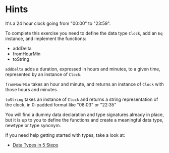 # Hints

It's a 24 hour clock going from "00:00" to "23:59".

To complete this exercise you need to define the data type `Clock`,
add an `Eq` instance, and implement the functions:

- addDelta
- fromHourMin
- toString

`addDelta` adds a duration, expressed in hours and minutes, to a given time,
represented by an instance of `Clock`.

`fromHourMin` takes an hour and minute, and returns an instance of `Clock` with 
those hours and minutes.

`toString` takes an instance of `Clock` and returns a string representation 
of the clock, in 0-padded format like "08:03" or "22:35"

You will find a dummy data declaration and type signatures already in place,
but it is up to you to define the functions and create a meaningful data type,
newtype or type synonym.

If you need help getting started with types, take a look at:
- [Data Types in 5 Steps][types]

[types]: https://mmhaskell.com/blog/2017/12/24/haskell-data-types-in-5-steps
